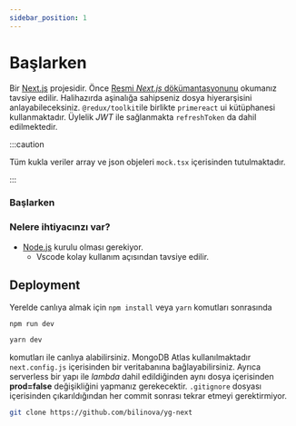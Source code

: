 ```yaml
---
sidebar_position: 1
---
```


#  Başlarken 
Bir [Next.js](https://nextjs.org) projesidir. Önce [Resmi *Next.js* dökümantasyonunu](https://nextjs.org/docs/) okumanız tavsiye edilir. Halihazırda aşinalığa sahipseniz dosya hiyerarşisini anlayabileceksiniz. `@redux/toolkit`ile birlikte `primereact` ui kütüphanesi kullanmaktadır. Üylelik *JWT* ile sağlanmakta `refreshToken` da dahil edilmektedir.  

:::caution

Tüm kukla veriler array ve json objeleri `mock.tsx` içerisinden tutulmaktadır.

:::

### Başlarken

### Nelere ihtiyacınzı var?

- [Node.js](https://nodejs.org/en/download/) kurulu olması gerekiyor.
  - Vscode kolay kullanım açısından tavsiye edilir.

## Deployment

Yerelde canlıya almak için `npm install` veya `yarn` komutları sonrasında

```bash
npm run dev 
```

```bash
yarn dev 
```
komutları ile canlıya alabilirsiniz. MongoDB Atlas kullanılmaktadır `next.config.js` içerisinden bir veritabanına bağlayabilirsiniz. Ayrıca serverless bir yapı ile *lambda* dahil edildiğinden aynı dosya içerisinden **prod=false** değişikliğini yapmanız gerekecektir. `.gitignore` dosyası içerisinden çıkarıldığından her commit sonrası tekrar etmeyi gerektirmiyor. 


```bash
git clone https://github.com/bilinova/yg-next
```
